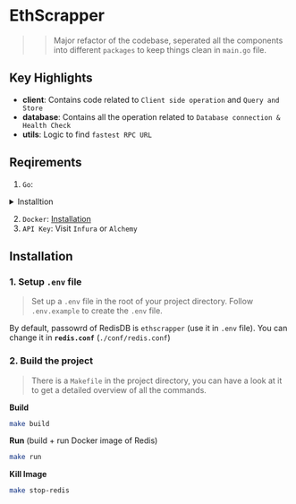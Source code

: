 # EthScrapper

>> Major refactor of the codebase, seperated all the components into different `packages` to keep things clean in `main.go` file.

## Key Highlights

* **client**: Contains code related to `Client side operation` and `Query and Store`
* **database**: Contains all the operation related to `Database connection & Health Check`
* **utils**: Logic to find `fastest RPC URL`

## Reqirements
1. `Go`:

<details>
<summary>
Installtion
</summary>

1. Install Go version 1.16 or above.

2. Define GOPATH environment variable and modify PATH to access your Go binaries. A common setup is as follows. You could always specify it based on your own flavor.

```sh
export GOPATH=$HOME/go
export PATH=$PATH:$GOPATH/bin
```

</details>

2. `Docker`: [Installation](https://docs.docker.com/engine/install/)
3. `API Key`: Visit `Infura` or `Alchemy`

## Installation

### 1. Setup `.env` file

> Set up a `.env` file in the root of your project directory. Follow `.env.example` to create the `.env` file.

By default, passowrd of RedisDB is `ethscrapper` (use it in `.env` file). You can change it in **`redis.conf`** (`./conf/redis.conf`) 

### 2. Build the project

> There is a `Makefile` in the project directory, you can have a look at it to get a detailed overview of all the commands.

**Build**
```sh
make build
```

**Run** (build + run Docker image of Redis)
```sh
make run
```

**Kill Image**
```sh
make stop-redis
```